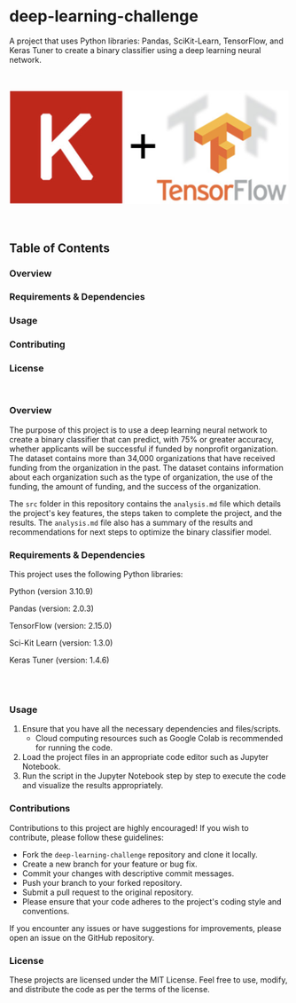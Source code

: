 # deep-learning-challenge

A project that uses Python libraries: Pandas, SciKit-Learn, TensorFlow, and Keras Tuner to create a binary classifier using a deep learning neural network.
 
<br>
<br>

<img src="src/images/read_me.png" alt="Keras/TensorFlow" width="800"/>
<br>
<br>
<br>

## Table of Contents
### Overview
### Requirements & Dependencies
### Usage
### Contributing
### License
<br>

### Overview  
The purpose of this project is to use a deep learning neural network to create a binary classifier that can predict, with 75% or greater accuracy, whether applicants will be successful if funded by nonprofit organization. The dataset contains more than 34,000 organizations that have received funding from the organization in the past. The dataset contains information about each organization such as the type of organization, the use of the funding, the amount of funding, and the success of the organization.

The `src` folder in this repository contains the `analysis.md` file which details the project's key features, the steps taken to complete the project, and the results. The `analysis.md` file also has a summary of the results and recommendations for next steps to optimize the binary classifier model. 
<br>

### Requirements & Dependencies
This project uses the following Python libraries:    

Python (version 3.10.9)

Pandas (version: 2.0.3)

TensorFlow (version: 2.15.0)

Sci-Kit Learn (version: 1.3.0)

Keras Tuner (version: 1.4.6)

<br>    
<br>


### Usage
1. Ensure that you have all the necessary dependencies and files/scripts. 
    - Cloud computing resources such as Google Colab is recommended for running the code.
2. Load the project files in an appropriate code editor such as Jupyter Notebook. 
3. Run the script in the Jupyter Notebook step by step
to execute the code and visualize the results appropriately.       


### Contributions
Contributions to this project are highly encouraged! If you wish to contribute, please follow these guidelines:

- Fork the `deep-learning-challenge` repository and clone it locally.
- Create a new branch for your feature or bug fix.
- Commit your changes with descriptive commit messages.
- Push your branch to your forked repository.
- Submit a pull request to the original repository.
- Please ensure that your code adheres to the project's coding style and conventions.


If you encounter any issues or have suggestions for improvements, please open an issue on the GitHub repository.

### License
These projects are licensed under the MIT License. Feel free to use, modify, and distribute the code as per the terms of the license. 


